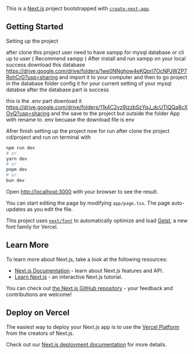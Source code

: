 This is a [Next.js](https://nextjs.org) project bootstrapped with [`create-next-app`](https://nextjs.org/docs/app/api-reference/cli/create-next-app).

## Getting Started

Setting up the project 

after clone this project 
user need to have xampp for mysql database or cli up to user ( Recommend xampp )
After install and run xampp on your local success 
download this database 
https://drive.google.com/drive/folders/1we0NNghow4eKQprl7OcNPJWZP7RohCrG?usp=sharing
and import it to your computer 
and then to go project in the database folder config it for your current setting of your mysql databse 
after the database part is success 

this is the .env part 
download it https://drive.google.com/drive/folders/11k4C2vz9izzbSzYqJ_dcUTlQQa8cXOyQ?usp=sharing
and the save to the project but outside the folder App with rename to .env becuase the download file is env

Afrer finish setting up the project now for run 
after clone the project cd/project and run on terminal with 
```bash
npm run dev
# or
yarn dev
# or
pnpm dev
# or
bun dev
```

Open [http://localhost:3000](http://localhost:3000) with your browser to see the result.

You can start editing the page by modifying `app/page.tsx`. The page auto-updates as you edit the file.

This project uses [`next/font`](https://nextjs.org/docs/app/building-your-application/optimizing/fonts) to automatically optimize and load [Geist](https://vercel.com/font), a new font family for Vercel.

## Learn More

To learn more about Next.js, take a look at the following resources:

- [Next.js Documentation](https://nextjs.org/docs) - learn about Next.js features and API.
- [Learn Next.js](https://nextjs.org/learn) - an interactive Next.js tutorial.

You can check out [the Next.js GitHub repository](https://github.com/vercel/next.js) - your feedback and contributions are welcome!

## Deploy on Vercel

The easiest way to deploy your Next.js app is to use the [Vercel Platform](https://vercel.com/new?utm_medium=default-template&filter=next.js&utm_source=create-next-app&utm_campaign=create-next-app-readme) from the creators of Next.js.

Check out our [Next.js deployment documentation](https://nextjs.org/docs/app/building-your-application/deploying) for more details.
